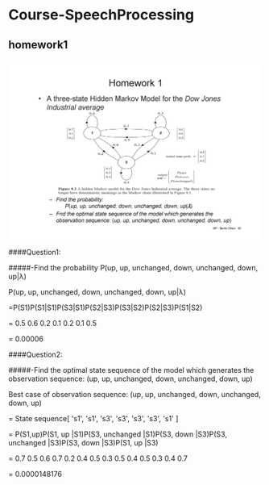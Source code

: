# Course-SpeechProcessing

## homework1 

![homework1.jpg](homework1.jpg)


####Question1: 
 
#####-Find the probability P(up, up, unchanged, down, unchanged, down, up|λ)
 

 
   P(up, up, unchanged, down, unchanged, down, up|λ)
   
   =P(S1)P(S1|S1)P(S3|S1)P(S2|S3)P(S3|S2)P(S2|S3)P(S1|S2)
   
   = 0.5 0.6 0.2 0.1 0.2 0.1 0.5
   
   = 0.00006

####Question2: 

#####-Find the optimal state sequence of the model which generates the observation sequence: (up, up, unchanged, down, unchanged, down, up)





   Best case of observation sequence: (up, up, unchanged, down, unchanged, down, up)
   
   = State sequence[ 's1', 's1', 's3', 's3', 's3', 's3', 's1' ]
   
   = P(S1,up)P(S1, up |S1)P(S3, unchanged |S1)P(S3, down |S3)P(S3, unchanged |S3)P(S3, down |S3)P(S1, up |S3)
   
   = 0.7 0.5 0.6 0.7 0.2 0.4 0.5 0.3 0.5 0.4 0.5 0.3 0.4 0.7
   
   = 0.0000148176
